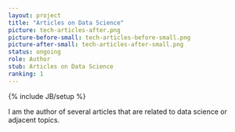 ```yaml
---
layout: project
title: "Articles on Data Science"
picture: tech-articles-after.png
picture-before-small: tech-articles-before-small.png
picture-after-small: tech-articles-after-small.png
status: ongoing
role: Author
stub: Articles on Data Science 
ranking: 1
---
```

{% include JB/setup %}

I am the author of several articles that are related to data science or adjacent topics.

